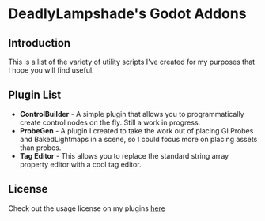 # DeadlyLampshade's Godot Addons

## Introduction

This is a list of the variety of utility scripts I've created for my purposes that I hope you will find useful.

## Plugin List

- **ControlBuilder** - A simple plugin that allows you to programmatically create control nodes on the fly. Still a work in progress.
- **ProbeGen** - A plugin I created to take the work out of placing GI Probes and BakedLightmaps in a scene, so I could focus more on placing assets than probes.
- **Tag Editor** - This allows you to replace the standard string array property editor with a cool tag editor.

## License

Check out the usage license on my plugins [here](LICENSE)

